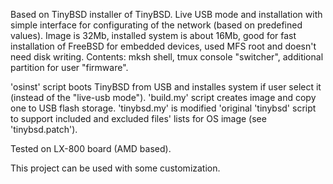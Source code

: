 Based on TinyBSD installer of TinyBSD. Live USB mode and installation with simple interface for configurating of the network (based on predefined values). Image is 32Mb, installed system is about 16Mb, good for fast installation of FreeBSD for embedded devices, used MFS root and doesn't need disk writing. Contents: mksh shell, tmux console "switcher", additional partition for user "firmware".

'osinst' script boots TinyBSD from USB and installes system if user select it (instead of the "live-usb mode"). 'build.my' script creates image and copy one to USB flash storage. 'tinybsd.my' is modified 'original 'tinybsd' script to support included and excluded files' lists for OS image (see 'tinybsd.patch').

Tested on LX-800 board (AMD based).

This project can be used with some customization.